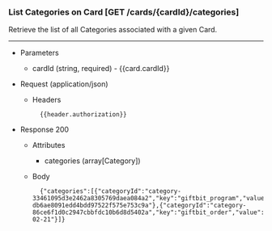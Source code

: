 ### List Categories on Card [GET /cards/{cardId}/categories]
Retrieve the list of all Categories associated with a given Card.

---

+ Parameters
    + cardId (string, required) - {{card.cardId}}
    
+ Request (application/json)
    + Headers
    
            {{header.authorization}}
    
+ Response 200
    + Attributes
        + categories (array[Category])

    + Body

            {"categories":[{"categoryId":"category-33461095d3e2462a8305769daea084a2","key":"giftbit_program","value":"program-db6ae8091edd4bdd97522f575e753c9a"},{"categoryId":"category-86ce6f1d0c2947cbbfdc10b6d8d5402a","key":"giftbit_order","value":"2018-02-21"}]}

